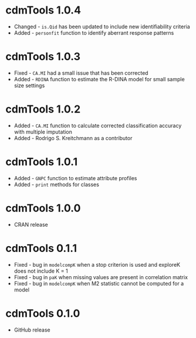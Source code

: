 # cdmTools 1.0.4
* Changed - `is.Qid` has been updated to include new identifiability criteria
* Added - `personfit` function to identify aberrant response patterns

# cdmTools 1.0.3
* Fixed - `CA.MI` had a small issue that has been corrected
* Added - `RDINA` function to estimate the R-DINA model for small sample size settings

# cdmTools 1.0.2
* Added - `CA.MI` function to calculate corrected classification accuracy with multiple imputation
* Added - Rodrigo S. Kreitchmann as a contributor

# cdmTools 1.0.1
* Added - `GNPC` function to estimate attribute profiles
* Added - `print` methods for classes

# cdmTools 1.0.0
* CRAN release

# cdmTools 0.1.1
* Fixed - bug in `modelcompK` when a stop criterion is used and exploreK does not include K = 1
* Fixed - bug in `paK` when missing values are present in correlation matrix
* Fixed - bug in `modelcompK` when M2 statistic cannot be computed for a model

# cdmTools 0.1.0
* GitHub release
